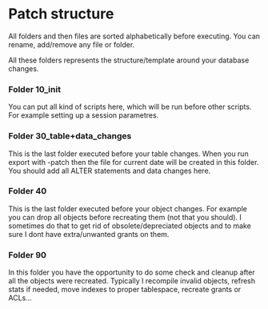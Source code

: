 # Patch structure

All folders and then files are sorted alphabetically before executing.
You can rename, add/remove any file or folder.

All these folders represents the structure/template around your database changes.



### Folder 10_init

You can put all kind of scripts here, which will be run before other scripts.
For example setting up a session parametres.

### Folder 30_table+data_changes

This is the last folder executed before your table changes.
When you run export with -patch then the file for current date will be created in this folder.
You should add all ALTER statements and data changes here.

### Folder 40

This is the last folder executed before your object changes.
For example you can drop all objects before recreating them (not that you should).
I sometimes do that to get rid of obsolete/depreciated objects
and to make sure I dont have extra/unwanted grants on them.

### Folder 90

In this folder you have the opportunity to do some check and cleanup after all the objects were recreated.
Typically I recompile invalid objects, refresh stats if needed, move indexes to proper tablespace, recreate grants or ACLs...

